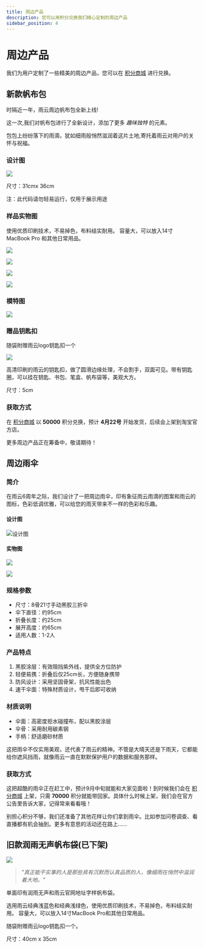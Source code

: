 ```yaml
---
title: 周边产品
description: 您可以用积分兑换我们精心定制的周边产品
sidebar_position: 4
---
```

# 周边产品

我们为用户定制了一些精美的周边产品，您可以在 [积分商城](https://app.rainyun.cc/account/reward/store) 进行兑换。

## 新款帆布包



时隔近一年，雨云周边帆布包全新上线!

这一次,我们对帆布包进行了全新设计，添加了更多 *趣味独特* 的元素。

包包上纷纷落下的雨滴，犹如细雨般悄然滋润着这片土地,寄托着雨云对用户的关怀与祝福。

### 设计图

![](https://cn-sy1.rains3.com/rainyun-assets/2024/04/57d4d52c2501da6b12bbc38f2fa95f2e.jpeg)

尺寸：31cmx 36cm

注：此代码请勿轻易运行，仅用于展示用途

### 样品实物图
使用优质印刷技术，不易掉色，布料结实耐用。 容量大，可以放入14寸 MacBook Pro 和其他日常用品。

![](https://cn-sy1.rains3.com/rainyun-assets/product/IMG_1376%203.JPG)

![](https://cn-sy1.rains3.com/rainyun-assets/product/IMG_1378%202.JPG)

![](https://cn-sy1.rains3.com/rainyun-assets/product/IMG_1386%202.jpg)


![](https://cn-sy1.rains3.com/rainyun-assets/product/IMG_1384%203.JPG)

### 模特图

![](https://cn-sy1.rains3.com/rainyun-assets/product/IMG_1381%202.jpg)


### 赠品钥匙扣
随袋附赠雨云logo钥匙扣一个

![](https://cn-sy1.rains3.com/rainyun-assets/2024/04/6ad6584c5c90877729c470ff5d6aef9b.jpeg)

高清印刷的雨云的钥匙扣，做了圆滑边缘处理，不会割手，双面可见。带有钥匙圈，可以挂在钥匙、书包、笔盒、帆布袋等，美观大方。

尺寸：5cm

### 获取方式
在 [积分商城](https://app.rainyun.com/account/reward/store) 以 **50000** 积分兑换，预计 **4月22号** 开始发货，后续会上架到淘宝官方店。

更多周边产品正在筹备中，敬请期待！

## 周边雨伞

### 简介
在雨云6周年之际，我们设计了一把周边雨伞，印有象征雨云雨滴的图案和雨云的图标，色彩低调优雅，可以给您的雨天带来不一样的色彩和乐趣。

#### 设计图

![设计图](https://cn-sy1.rains3.com/rainyun-assets/product/b31e4ed7555bdff57d84e08d0d6b8da0.jpg)

#### 实物图
![](https://cn-sy1.rains3.com/rainyun-assets/product/IMG_3113%202.jpg)

![](https://cn-sy1.rains3.com/rainyun-assets/product/IMG_3114%202.jpg)

### 规格参数
- 尺寸：8骨21寸手动黑胶三折伞
- 伞下直径：约95cm
- 折叠长度：约25cm
- 展开高度：约65cm
- 适用人数：1-2人

### 产品特点
1. 黑胶涂层：有效阻挡紫外线，提供全方位防护
2. 轻便易携：折叠后仅25cm长，方便随身携带
3. 防风设计：采用坚固骨架，抗风性能出色
4. 速干伞面：特殊材质设计，甩干后即可收纳

### 材质说明
- 伞面：高密度拒水碰撞布，配以黑胶涂层
- 伞骨：采用耐用碳素钢
- 手柄：舒适磨砂材质

这把雨伞不仅实用美观，还代表了雨云的精神。不管是大晴天还是下雨天，它都能给你遮风挡雨，就像雨云一直在默默保护用户的数据和服务那样。

### 获取方式

这把超酷的雨伞正在赶工中，预计9月中旬就能和大家见面啦！到时候我们会在 [积分商城](https://app.rainyun.com/account/reward/store) 上架，只需 **70000** 积分就能带回家。具体什么时候上架，我们会在官方公告里告诉大家，记得常来看看哦！

别担心积分不够，我们还准备了其他花样让你们拿到雨伞。比如参加问卷调查、看直播都有机会抽到。更多有意思的活动还在路上……

## 旧款润雨无声帆布袋(已下架)

![](https://cn-sy1.rains3.com/rainyun-assets/pic/2024/01/20240103100229_b798abe6e1b1318ee36b0dcb3fb9e4d3.png)

> *"真正能干实事的人是那些具有沉默而认真品质的人，像细雨在悄然中滋润着大地。"*

单面印有润雨无声和雨云官网地址字样帆布袋。

选用雨云经典浅蓝色和经典浅绿色，使用优质印刷技术，不易掉色，布料结实耐用。
容量大，可以放入14寸MacBook Pro和其他日常用品。

随袋附赠雨云logo钥匙扣一个。

尺寸：40cm x 35cm

[积分商城]: https://app.rainyun.com/vip